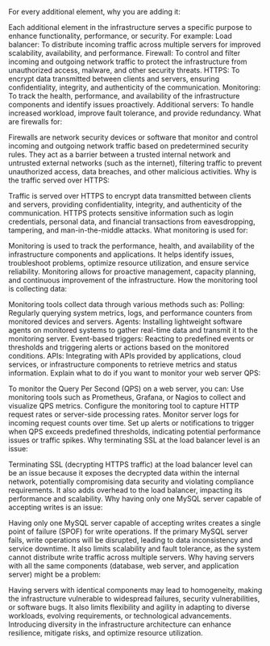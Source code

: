 For every additional element, why you are adding it:

Each additional element in the infrastructure serves a specific purpose to enhance functionality, performance, or security. For example:
Load balancer: To distribute incoming traffic across multiple servers for improved scalability, availability, and performance.
Firewall: To control and filter incoming and outgoing network traffic to protect the infrastructure from unauthorized access, malware, and other security threats.
HTTPS: To encrypt data transmitted between clients and servers, ensuring confidentiality, integrity, and authenticity of the communication.
Monitoring: To track the health, performance, and availability of the infrastructure components and identify issues proactively.
Additional servers: To handle increased workload, improve fault tolerance, and provide redundancy.
What are firewalls for:

Firewalls are network security devices or software that monitor and control incoming and outgoing network traffic based on predetermined security rules. They act as a barrier between a trusted internal network and untrusted external networks (such as the internet), filtering traffic to prevent unauthorized access, data breaches, and other malicious activities.
Why is the traffic served over HTTPS:

Traffic is served over HTTPS to encrypt data transmitted between clients and servers, providing confidentiality, integrity, and authenticity of the communication. HTTPS protects sensitive information such as login credentials, personal data, and financial transactions from eavesdropping, tampering, and man-in-the-middle attacks.
What monitoring is used for:

Monitoring is used to track the performance, health, and availability of the infrastructure components and applications. It helps identify issues, troubleshoot problems, optimize resource utilization, and ensure service reliability. Monitoring allows for proactive management, capacity planning, and continuous improvement of the infrastructure.
How the monitoring tool is collecting data:

Monitoring tools collect data through various methods such as:
Polling: Regularly querying system metrics, logs, and performance counters from monitored devices and servers.
Agents: Installing lightweight software agents on monitored systems to gather real-time data and transmit it to the monitoring server.
Event-based triggers: Reacting to predefined events or thresholds and triggering alerts or actions based on the monitored conditions.
APIs: Integrating with APIs provided by applications, cloud services, or infrastructure components to retrieve metrics and status information.
Explain what to do if you want to monitor your web server QPS:

To monitor the Query Per Second (QPS) on a web server, you can:
Use monitoring tools such as Prometheus, Grafana, or Nagios to collect and visualize QPS metrics.
Configure the monitoring tool to capture HTTP request rates or server-side processing rates.
Monitor server logs for incoming request counts over time.
Set up alerts or notifications to trigger when QPS exceeds predefined thresholds, indicating potential performance issues or traffic spikes.
Why terminating SSL at the load balancer level is an issue:

Terminating SSL (decrypting HTTPS traffic) at the load balancer level can be an issue because it exposes the decrypted data within the internal network, potentially compromising data security and violating compliance requirements. It also adds overhead to the load balancer, impacting its performance and scalability.
Why having only one MySQL server capable of accepting writes is an issue:

Having only one MySQL server capable of accepting writes creates a single point of failure (SPOF) for write operations. If the primary MySQL server fails, write operations will be disrupted, leading to data inconsistency and service downtime. It also limits scalability and fault tolerance, as the system cannot distribute write traffic across multiple servers.
Why having servers with all the same components (database, web server, and application server) might be a problem:

Having servers with identical components may lead to homogeneity, making the infrastructure vulnerable to widespread failures, security vulnerabilities, or software bugs. It also limits flexibility and agility in adapting to diverse workloads, evolving requirements, or technological advancements. Introducing diversity in the infrastructure architecture can enhance resilience, mitigate risks, and optimize resource utilization.